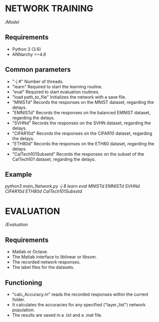 # NETWORK TRAINING
*/Model*

## Requirements
- Python 3 (3.6)
- ANNarchy >=4.6

## Common parameters
- "-j #" Number of threads.
- "learn" Required to start the learning routine.
- "eval" Required to start evaluation routines.
- "load path_to_file" Initializes the network with a save file.
- "MNISTd" Records the responses on the MNIST dataset, regarding the delays.
- "EMNISTd" Records the responses on the balanced EMNIST dataset, regarding the delays.
- "SVHNd" Records the responses on the SVHN dataset, regarding the delays.
- "CIFAR10d" Records the responses on the CIFAR10 dataset, regarding the delays.
- "ETH80d" Records the responses on the ETH80 dataset, regarding the delays.
- "CalTech101Subsetd" Records the responses on the subset of the CalTech101 dataset, regarding the delays.

## Example
*python3 main_Network.py -j 8 learn eval MNISTd EMNISTd SVHNd CIFAR10d ETH80d CalTech101Subsetd*


# EVALUATION
*/Evaluation*

## Requirements
- Matlab or Octave.
- The Matlab interface to liblinear or libsvm.
- The recorded network responses.
- The label files for the datasets.

## Functioning
- "calc_Accuracy.m" reads the recorded responses within the current folder.
- It calculates the accuracies for any specified ("layer_list") network population.
- The results are saved in a .txt and a .mat file.
